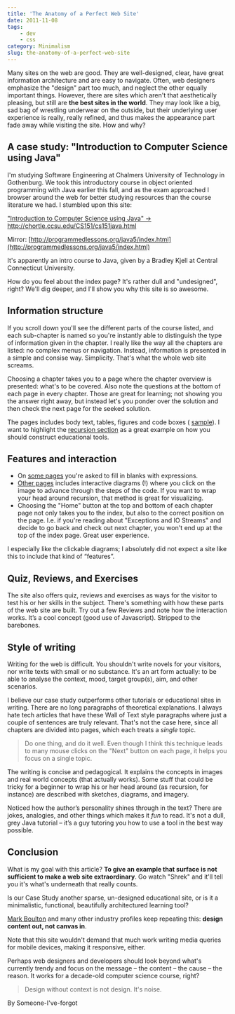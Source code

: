 ```yaml
---
title: 'The Anatomy of a Perfect Web Site'
date: 2011-11-08
tags:
    - dev
    - css
category: Minimalism
slug: the-anatomy-of-a-perfect-web-site
---
```


Many sites on the web are good. They are well-designed, clear, have great information architecture
and are easy to navigate. Often, web designers emphasize the "design" part too much, and neglect the
other equally important things. However, there are sites which aren't that aesthetically pleasing,
but still are **the best sites in the world**. They may look like a big, sad bag of wrestling
underwear on the outside, but their underlying user experience is really, really refined, and thus
makes the appearance part fade away while visiting the site. How and why?

## A case study: "Introduction to Computer Science using Java"

I'm studying Software Engineering at Chalmers University of Technology in Gothenburg. We took this
introductory course in object oriented programming with Java earlier this fall, and as the exam
approached I browser around the web for better studying resources than the course literature we had.
I stumbled upon this site:

["Introduction to Computer Science using Java" →](http://chortle.ccsu.edu/CS151/cs151java.html)
http://chortle.ccsu.edu/CS151/cs151java.html

Mirror:
[http://programmedlessons.org/java5/index.html](http://programmedlessons.org/java5/index.html)

It's apparently an intro course to Java, given by a Bradley Kjell at Central Connecticut University.

How do you feel about the index page? It's rather dull and "undesigned", right? We'll dig deeper,
and I'll show you why this site is so awesome.

## Information structure

If you scroll down you'll see the different parts of the course listed, and each sub-chapter is
named so you're instantly able to distinguish the type of information given in the chapter. I really
like the way all the chapters are listed: no complex menus or navigation. Instead, information is
presented in a simple and consise way. Simplicity. That's what the whole web site screams.

Choosing a chapter takes you to a page where the chapter overview is presented: what's to be
covered. Also note the questions at the bottom of each page in every chapter. Those are great for
learning; not showing you the answer right away, but instead let's you ponder over the solution and
then check the next page for the seeked solution.

The pages includes body text, tables, figures and code boxes (
[sample](http://chortle.ccsu.edu/java5/Notes/chap29/ch29_3.html)). I want to highlight the
[recursion section](http://programmedlessons.org/java5/Notes/chap70/ch70_1.html) as a great example
on how you should construct educational tools.

## Features and interaction

- On [some pages](http://programmedlessons.org/java5/Notes/chap72/ch72_3.html) you're asked to fill
  in blanks with expressions.
- [Other pages](http://programmedlessons.org/java5/Notes/chap72/ch72_4.html) includes interactive
  diagrams (!) where you click on the image to advance through the steps of the code. If you want to
  wrap your head around recursion, that method is great for visualizing.
- Choosing the "Home" button at the top and bottom of each chapter page not only takes you to the
  index, but also to the correct position on the page. I.e. if you're reading about "Exceptions and
  IO Streams" and decide to go back and check out next chapter, you won't end up at the top of the
  index page. Great user experience.

I especially like the clickable diagrams; I absolutely did not expect a site like this to include
that kind of “features”.

## Quiz, Reviews, and Exercises

The site also offers quiz, reviews and exercises as ways for the visitor to test his or her skills
in the subject. There's something with how these parts of the web site are built. Try out a few
Reviews and note how the interaction works. It’s a cool concept (good use of Javascript). Stripped
to the barebones.

## Style of writing

Writing for the web is difficult. You shouldn't write novels for your visitors, nor write texts with
small or no substance. It's an art form actually: to be able to analyse the context, mood, target
group(s), aim, and other scenarios.

I believe our case study outperforms other tutorials or educational sites in writing. There are no
long paragraphs of theoretical explanations. I always hate tech articles that have these Wall of
Text style paragraphs where just a couple of sentences are truly relevant. That's not the case here,
since all chapters are divided into pages, which each treats a _single_ topic.

> Do one thing, and do it well. Even though I think this technique leads to many mouse clicks on the
> "Next" button on each page, it helps you focus on a single topic.

The writing is concise and pedagogical. It explains the concepts in images and real world concepts
(that actually works). Some stuff that could be tricky for a beginner to wrap his or her head around
(as recursion, for instance) are described with sketches, diagrams, and imagery.

Noticed how the author’s personality shines through in the text? There are jokes, analogies, and
other things which makes it _fun_ to read. It's not a dull, grey Java tutorial – it’s a guy tutoring
you how to use a tool in the best way possible.

## Conclusion

What is my goal with this article? **To give an example that surface is not sufficient to make a web
site extraordinary**. Go watch "Shrek" and it'll tell you it's what's underneath that really counts.

Is our Case Study another sparse, un-designed educational site, or is it a minimalistic, functional,
beautifully architectured learning tool?

[Mark Boulton](http://www.markboulton.co.uk/) and many other industry profiles keep repeating this:
**design content out, not canvas in**.

Note that this site wouldn't demand that much work writing media queries for mobile devices, making
it responsive, either.

Perhaps web designers and developers should look beyond what's currently trendy and focus on the
message – the content – the cause – the reason. It works for a decade-old computer science course,
right?

> Design without context is not design. It's noise.

By Someone-I've-forgot
